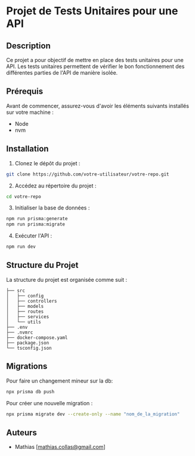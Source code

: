 # Projet de Tests Unitaires pour une API

## Description
Ce projet a pour objectif de mettre en place des tests unitaires pour une API. Les tests unitaires permettent de vérifier le bon fonctionnement des différentes parties de l'API de manière isolée.

## Prérequis
Avant de commencer, assurez-vous d'avoir les éléments suivants installés sur votre machine :
- Node
- nvm

## Installation
1. Clonez le dépôt du projet :
  ```bash
  git clone https://github.com/votre-utilisateur/votre-repo.git
  ```
2. Accédez au répertoire du projet :
  ```bash
  cd votre-repo
  ```
3. Initialiser la base de données :
  ```bash
  npm run prisma:generate
  npm run prisma:migrate
  ```
4. Exécuter l'API :
  ```bash
  npm run dev
  ```

## Structure du Projet
La structure du projet est organisée comme suit :

```
├── src
│   ├── config
│   ├── controllers
│   ├── models
│   ├── routes
│   ├── services
│   └── utils
├── .env
├── .nvmrc
├── docker-compose.yaml
├── package.json
└── tsconfig.json
```

## Migrations
Pour faire un changement mineur sur la db:
```bash
npx prisma db push
```

Pour créer une nouvelle migration :
```bash
npx prisma migrate dev --create-only --name "nom_de_la_migration"
```

## Auteurs
- Mathias [mathias.collas@gmail.com]
